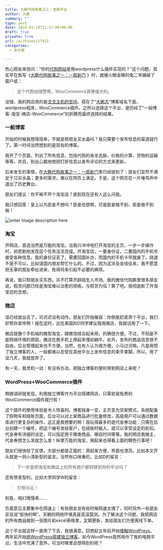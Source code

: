 ```yaml
---
title: 大鹏代购故事之三：电商平台
author: 大鹏
summary: ""
type: post
date: 2015-03-10T12:17:08+00:00
draft: true
private: true
url: /archives/17913
categories:
  - 未分类

---
```

热心网友来信问：“你的[代购网站][1]是用wordpress什么插件实现的？”这个问题，其实早在我写《[大鹏代购故事之一：一扇新门][2] 》时，就被火眼金睛的兔二爷捅破了窗户纸：

> 这个代购站很赞啊，WooCommerce真够强大的。

没错，我的网店用的是[戈戈主机的空间][3]，搭在了“[大鹏志][4]”博客域名下面，wordpress程序，WooCommerce插件。之所以选择这个平台，是历经了“一般博客-淘宝-微店-WooCommerce”的折腾而最终选择的结果。

### 一般博客

开始的时候我想得简单，不就是帮朋友买水晶吗？我只需要个发布信息的渠道就行了。第一时间当然想到的是现有的博客。

我开了个页面，列出了所有信息，包括代购的来龙去脉、价格的计算、货物的运输等等。并且，别出心裁地想把打折信息以发布评论的方式来更新。

后来发生的事情，在[大鹏代购故事之一：一扇新门][5]里已经提到了：朋友们显然不满足于只买水晶；更多的需求，难以在网页上满足。于是，这个网页在一片唾骂声中退出了历史舞台。

朋友们提议：你干嘛不开个淘宝店？直到现在还有人这么问我。

我只想回答：皇上以为臣妾不想吗？臣妾也想啊，可是臣妾做不到，臣妾做不到啊！

![enter image description here][6]

### 淘宝

开网店，首选当然是万能的淘宝。当我兴冲冲地打开淘宝的主页，一步一步操作时，却悲剧地发现这个任务没法完成。开淘宝店，一要身份证，二要国内的手机号接受各种信息。我的身份证丢了，需要回国补办，而国内的手机卡早就废了。绕道不是不可以，比如请国内朋友帮忙什么的。不过，因为这涉及金钱往来，我不愿意把无辜的朋友牵扯进来，免得将来引起不必要的麻烦。

再说，我只帮朋友买东西，并不打算开辟陌生人市场。我的微信代购群里很多朋友说，假货问题已经是淘宝难以治愈的顽疾。与假货为伍？算了吧。我彻底断了开淘宝店的念想。

### 微店

话已经放出去了，可迟迟没有动作，朋友们开始催我：你倒是赶紧弄个平台，我们好帮你宣传啊！就在这时，远在美国的D同学建议我用微店，我就试用了一下。

微店就像个手机端的微型淘宝，跟微信结合起来用，的确很方便。不过，不知是不是网络环境的原因，微店在我手机上用起来慢如蜗牛。此外，发布的商品信息很不自由，后台管理起来也不方便。当然，也有人认为很方便。小马过河嘛。凡是用惯了独立博客的人，一般都难以忍受在其他平台上发布信息的束手束脚。所以，用了没几天，我就放弃了。

有一天，我灵机一动：有没有办法，把独立博客的便利带到网店上来呢？

### WordPress+WooCommerce插件

稍做调研就发现，利用独立博客作为平台搭建网店，只需安装免费的WooCommerce插件就行啦！

这个插件的使用体验是令人惊喜的。博客摇身一变，主页变为货架模式，系统配备了购物车和结账页面，后台可以对上架商品进行批量修改，高级用户可以通过数据库进行更复杂的操作。这正是我想要的啊！我玩得最多的是代金券功能：只需在后台创建一个编号，把这个编号发给客户，在结账时输入，就可以享受设定的折扣。代金券有详细的设定，可以指定用于哪类商品、哪段时间等等。我的网店我做主，代金券想怎么发就怎么发！纵使万能的淘宝，用起来也得看上面的眼色行事吧！

朋友们很快给了反馈，大部分都是正面的：用起来方便，界面也漂亮。比如本文开头就是一则小清新型的留言。当然有口味重的，比如D的留言：

> 下一步是把淘宝和微店上的所有商户都转移到你的平台吗？

还有愤青型的，比如大学同学W的留言：

> 打倒马云！

别急，咱们慢慢来……

负面意见主要集中在网速上：有些朋友说有些时候网速太慢了，同时另外一些朋友反驳说“挺快的啊”。天朝的网络环境真是高深莫测。为了解决这个问题，我把网店的所有商品做到一张图片和excel表格里，定期更新，发给朋友们方便离线下单。

这个平台就这样一直用了下去，我很满意。回想起五年前开始[接触WordPress][7]，两年前开始[用WordPress搭建独立博客][8]，如今WordPress竟然用作了我的电商平台，生活中充满了意外，可当时哪里会想得到的呢？

 [1]: http://dapengde.com/daigou/
 [2]: http://dapengde.com/archives/17873#comment-49819
 [3]: http://dapengde.com/archives/15918
 [4]: http://dapengde.com/
 [5]: http://dapengde.com/archives/17873
 [6]: http://imgbdb2.bendibao.com/beijing/20135/9/20135917109791.jpg
 [7]: http://dapengde.com/archives/10930
 [8]: http://dapengde.com/archives/14537
